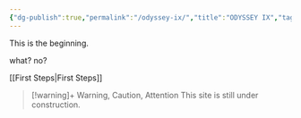 ```yaml
---
{"dg-publish":true,"permalink":"/odyssey-ix/","title":"ODYSSEY IX","tags":["gardenEntry"]}
---
```


This is the beginning.

what? no?

[[First Steps\|First Steps]]

> [!warning]+ Warning, Caution, Attention
> This site is still under construction.
